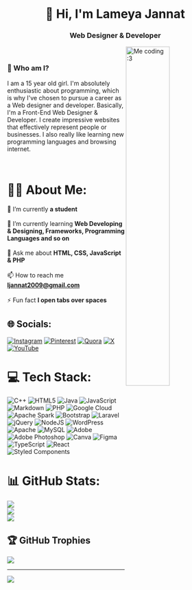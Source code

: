 <h1 align="center"> 👋 Hi, I'm Lameya Jannat </h1>
<h3 align="center">Web Designer & Developer</h3>

<section>
  <img align="right" width="45%" src="https://raw.githubusercontent.com/oestradiol/oestradiol/main/me-coding.gif" alt="Me coding :3" /> <br>
  <h3>🌟 Who am I?</h3>
  <p>
    I am a 15 year old girl. I'm absolutely enthusiastic about programming, which is why I've chosen to pursue a career as a Web designer and developer. Basically, I'm a 
    Front-End Web Designer & Developer. I create impressive websites that effectively represent people or businesses. I also really like learning new programming languages 
    and browsing internet. 
  </p> <br>
</section>

# 💫💖 About Me:
🔭 I’m currently **a student**<br><br>🌱 I’m currently learning **Web Developing & Designing, Frameworks, Programming Languages and so on**<br><br> 💬 Ask me about **HTML, CSS, JavaScript & PHP**<br><br> 📫 How to reach me **ljannat2009@gmail.com**<br><br> ⚡ Fun fact **I open tabs over spaces**<br>


## 🌐 Socials:
[![Instagram](https://img.shields.io/badge/Instagram-%23E4405F.svg?logo=Instagram&logoColor=white)](https://instagram.com/lame_ya_jannat) [![Pinterest](https://img.shields.io/badge/Pinterest-%23E60023.svg?logo=Pinterest&logoColor=white)](https://pinterest.com/ljannat2009) [![Quora](https://img.shields.io/badge/Quora-%23B92B27.svg?logo=Quora&logoColor=white)](https://quora.com/profile/lameyajannat) [![X](https://img.shields.io/badge/X-black.svg?logo=X&logoColor=white)](https://x.com/lameya2009) [![YouTube](https://img.shields.io/badge/YouTube-%23FF0000.svg?logo=YouTube&logoColor=white)](https://youtube.com/@lameya_2009) 

# 💻 Tech Stack:
![C++](https://img.shields.io/badge/c++-%2300599C.svg?style=for-the-badge&logo=c%2B%2B&logoColor=white) ![HTML5](https://img.shields.io/badge/html5-%23E34F26.svg?style=for-the-badge&logo=html5&logoColor=white) ![Java](https://img.shields.io/badge/java-%23ED8B00.svg?style=for-the-badge&logo=openjdk&logoColor=white) ![JavaScript](https://img.shields.io/badge/javascript-%23323330.svg?style=for-the-badge&logo=javascript&logoColor=%23F7DF1E) ![Markdown](https://img.shields.io/badge/markdown-%23000000.svg?style=for-the-badge&logo=markdown&logoColor=white) ![PHP](https://img.shields.io/badge/php-%23777BB4.svg?style=for-the-badge&logo=php&logoColor=white) ![Google Cloud](https://img.shields.io/badge/GoogleCloud-%234285F4.svg?style=for-the-badge&logo=google-cloud&logoColor=white) ![Apache Spark](https://img.shields.io/badge/Apache%20Spark-FDEE21?style=for-the-badge&logo=apachespark&logoColor=black) ![Bootstrap](https://img.shields.io/badge/bootstrap-%238511FA.svg?style=for-the-badge&logo=bootstrap&logoColor=white) ![Laravel](https://img.shields.io/badge/laravel-%23FF2D20.svg?style=for-the-badge&logo=laravel&logoColor=white) ![jQuery](https://img.shields.io/badge/jquery-%230769AD.svg?style=for-the-badge&logo=jquery&logoColor=white) ![NodeJS](https://img.shields.io/badge/node.js-6DA55F?style=for-the-badge&logo=node.js&logoColor=white) ![WordPress](https://img.shields.io/badge/WordPress-%23117AC9.svg?style=for-the-badge&logo=WordPress&logoColor=white) ![Apache](https://img.shields.io/badge/apache-%23D42029.svg?style=for-the-badge&logo=apache&logoColor=white) ![MySQL](https://img.shields.io/badge/mysql-%2300000f.svg?style=for-the-badge&logo=mysql&logoColor=white) ![Adobe](https://img.shields.io/badge/adobe-%23FF0000.svg?style=for-the-badge&logo=adobe&logoColor=white) ![Adobe Photoshop](https://img.shields.io/badge/adobe%20photoshop-%2331A8FF.svg?style=for-the-badge&logo=adobe%20photoshop&logoColor=white) ![Canva](https://img.shields.io/badge/Canva-%2300C4CC.svg?style=for-the-badge&logo=Canva&logoColor=white) ![Figma](https://img.shields.io/badge/figma-%23F24E1E.svg?style=for-the-badge&logo=figma&logoColor=white) ![TypeScript](https://img.shields.io/badge/typescript-%23007ACC.svg?style=for-the-badge&logo=typescript&logoColor=white) ![React](https://img.shields.io/badge/react-%2320232a.svg?style=for-the-badge&logo=react&logoColor=%2361DAFB) ![Styled Components](https://img.shields.io/badge/styled--components-DB7093?style=for-the-badge&logo=styled-components&logoColor=white)

# 📊 GitHub Stats:
![](https://github-readme-stats.vercel.app/api?username=lameyajannat&theme=jolly&hide_border=false&include_all_commits=false&count_private=false)<br/>
![](https://github-readme-streak-stats.herokuapp.com/?user=lameyajannat&theme=jolly&hide_border=false)<br/>
![](https://github-readme-stats.vercel.app/api/top-langs/?username=lameyajannat&theme=jolly&hide_border=false&include_all_commits=false&count_private=false&layout=compact)

## 🏆 GitHub Trophies
![](https://github-profile-trophy.vercel.app/?username=lameyajannat&theme=juicyfresh&no-frame=false&no-bg=true&margin-w=4)

---
[![](https://visitcount.itsvg.in/api?id=lameyajannat&label=Profile%20Viewers&color=11&icon=9&pretty=true)](https://visitcount.itsvg.in)

<!-- Proudly created with GPRM ( https://gprm.itsvg.in ) -->
